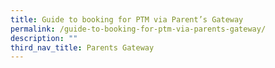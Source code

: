 ```yaml
---
title: Guide to booking for PTM via Parent’s Gateway
permalink: /guide-to-booking-for-ptm-via-parents-gateway/
description: ""
third_nav_title: Parents Gateway
---
```

